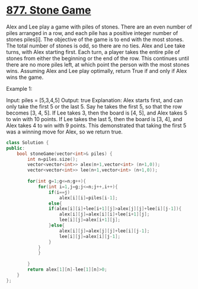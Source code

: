  # [877. Stone Game](https://leetcode.com/problems/stone-game/)

Alex and Lee play a game with piles of stones.  There are an even number of piles arranged in a row, and each pile has a positive integer number of stones piles[i].
The objective of the game is to end with the most stones.  The total number of stones is odd, so there are no ties.
Alex and Lee take turns, with Alex starting first.  Each turn, a player takes the entire pile of stones from either the beginning or the end of the row.  This continues until there are no more piles left, at which point the person with the most stones wins.
Assuming Alex and Lee play optimally, return True if and only if Alex wins the game.

Example 1:

Input: piles = [5,3,4,5]
Output: true
Explanation: 
Alex starts first, and can only take the first 5 or the last 5.
Say he takes the first 5, so that the row becomes [3, 4, 5].
If Lee takes 3, then the board is [4, 5], and Alex takes 5 to win with 10 points.
If Lee takes the last 5, then the board is [3, 4], and Alex takes 4 to win with 9 points.
This demonstrated that taking the first 5 was a winning move for Alex, so we return true.

```C++
class Solution {
public:
    bool stoneGame(vector<int>& piles) {
        int n=piles.size();
        vector<vector<int>> alex(n+1,vector<int> (n+1,0));
        vector<vector<int>> lee(n+1,vector<int> (n+1,0));
        
        for(int g=1;g<=n;g++){
            for(int i=1,j=g;j<=n;j++,i++){
                if(i==j)
                    alex[i][i]=piles[i-1];
                else{
                if(alex[i][i]+lee[i+1][j]>alex[j][j]+lee[i][j-1]){
                    alex[i][j]=alex[i][i]+lee[i+1][j];
                    lee[i][j]=alex[i+1][j];
                }else{
                    alex[i][j]=alex[j][j]+lee[i][j-1];
                    lee[i][j]=alex[i][j-1];
                }
            }
            }
            
        }
        return alex[1][n]-lee[1][n]>0;
    }
};
```


